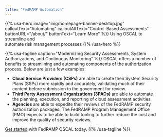 ```yaml
---
title: "FedRAMP Automation"
---
```

{{% usa-hero image="img/homepage-banner-desktop.jpg" calloutText="Automating" calloutAltText="Control-Based Assessments" buttonURL="/about/" buttonText="Learn More" %}}
Using OSCAL to streamline and<br>
automate risk management processes
{{% /usa-hero %}}

{{% usa-tagline caption="Modernizing Security Assessments, System Authorizations, and Continuous Monitoring" %}}
OSCAL offers a number of benefits to streamlining and automating components of the authorization process. Below are just a few examples:

- **Cloud Service Providers (CSPs)** are able to create their System Security Plans (SSPs) more rapidly and accurately, validating much of their content before submission to the government for review.
- **Third Party Assessment Organizations (3PAOs)** are able to automate the planning, execution, and reporting of cloud assessment activities.
- **Agencies** are able to expedite their reviews of the FedRAMP security authorization packages.
The FedRAMP Program Management Office (PMO) expects to be able to build tooling to further reduce the cost and improve the quality of security reviews.

[Get started](/start) with FedRAMP OSCAL today.
{{% /usa-tagline %}}

